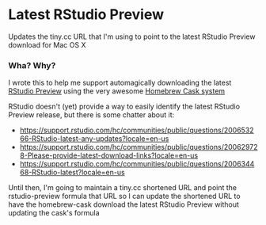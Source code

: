 # Latest RStudio Preview
Updates the tiny.cc URL that I'm using to point to the latest RStudio Preview download for Mac OS X

### Wha?  Why?
I wrote this to help me support automagically downloading the latest [RStudio Preview](http://www.rstudio.com/products/rstudio/download/preview/) using the very awesome [Homebrew Cask system](http://caskroom.io)

RStudio doesn't (yet) provide a way to easily identify the latest RStudio Preview release, but there is some chatter about it:
- https://support.rstudio.com/hc/communities/public/questions/200653266-RStudio-latest-any-updates?locale=en-us
- https://support.rstudio.com/hc/communities/public/questions/200629728-Please-provide-latest-download-links?locale=en-us
- https://support.rstudio.com/hc/communities/public/questions/200634468-RStudio-latest?locale=en-us

Until then, I'm going to maintain a tiny.cc shortened URL and point the rstudio-preview formula that URL so I can update the shortened URL to have the homebrew-cask download the latest RStudio Preview without updating the cask's formula
